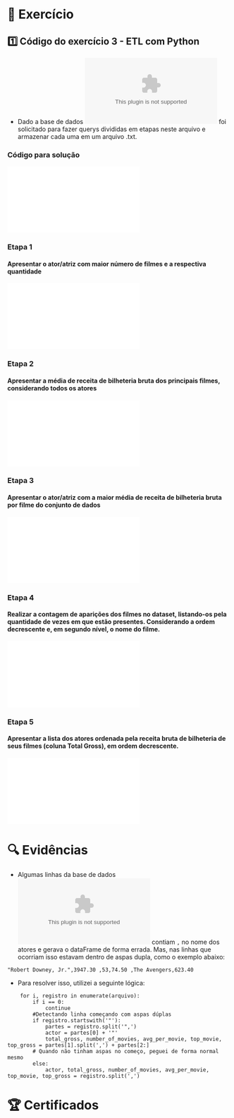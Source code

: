 # 📝 Exercício

## 1️⃣ Código do exercício 3 - ETL com Python

- Dado a base de dados ![actors.csv](Execicios/actors.csv) foi solicitado para fazer querys divididas em etapas neste arquivo e armazenar cada uma em um arquivo .txt.
 
### Código para solução
 ![resolução.py](Execicios/resolucao.py)

### Etapa 1

#### Apresentar o ator/atriz com maior número de filmes e a respectiva quantidade

![Resposta](Execicios/Etapa-1.txt)

### Etapa 2

#### Apresentar a média de receita de bilheteria bruta dos principais filmes, considerando todos os atores

![Resposta](Execicios/Etapa-2.txt)

### Etapa 3

#### Apresentar o ator/atriz com a maior média de receita de bilheteria bruta por filme do conjunto de dados

![Resposta](Execicios/Etapa-3.txt)

### Etapa 4

#### Realizar a contagem de aparições dos filmes no dataset, listando-os pela quantidade de vezes em que estão presentes. Considerando a ordem decrescente e, em segundo nível, o nome do filme.

![Resposta](Execicios/Etapa-4.txt)

### Etapa 5

#### Apresentar a lista dos atores ordenada pela receita bruta de bilheteria de seus filmes (coluna Total Gross), em ordem decrescente.

![Resposta](Execicios/Etapa-5.txt)

# 🔍 Evidências

- Algumas linhas da base de dados ![actors.csv](Execicios/actors.csv) contiam `,` no nome dos atores e gerava o dataFrame de forma errada. Mas, nas linhas que ocorriam isso estavam dentro de aspas dupla, como o exemplo abaixo:

```
"Robert Downey, Jr.",3947.30 ,53,74.50 ,The Avengers,623.40
```

- Para resolver isso, utilizei a seguinte lógica:

```
    for i, registro in enumerate(arquivo):
        if i == 0:
            continue
        #Detectando linha começando com aspas dúplas
        if registro.startswith('"'):
            partes = registro.split('",')
            actor = partes[0] + '"'
            total_gross, number_of_movies, avg_per_movie, top_movie, top_gross = partes[1].split(',') + partes[2:]
        # Quando não tinham aspas no começo, peguei de forma normal mesmo
        else:
            actor, total_gross, number_of_movies, avg_per_movie, top_movie, top_gross = registro.split(',')
```

# 🏆 Certificados
